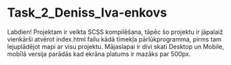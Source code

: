 # Task_2_Deniss_Iva-enkovs
Labdien!
Projektam ir veikta SCSS kompilēšana, tāpēc šo projektu ir jāpalaiž vienkārši atvērot index.html failu kādā tīmekļa pārlūkprogramma, pirms tam lejuplādējot mapi ar visu projektu.
Mājaslapai ir divi skati Desktop un Mobile, mobīlā versija parādās kad ekrāna platums ir mazāks par 500px. 
